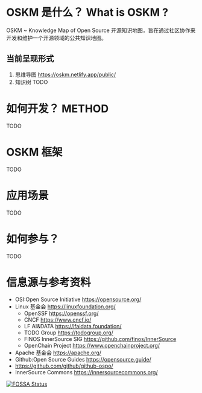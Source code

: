 # OSKM 是什么？ What is OSKM ? 
OSKM ~ Knowledge Map of Open Source 开源知识地图，旨在通过社区协作来开发和维护一个开源领域的公共知识地图。

## 当前呈现形式
1. 思维导图 https://oskm.netlify.app/public/  
2. 知识树   TODO     

# 如何开发？ METHOD  
TODO 


# OSKM 框架
TODO


# 应用场景
TODO


# 如何参与？
TODO 


# 信息源与参考资料
* OSI:Open Source Initiative  https://opensource.org/
* Linux 基金会  https://linuxfoundation.org/ 
    * OpenSSF https://openssf.org/ 
    * CNCF https://www.cncf.io/ 
    * LF AI&DATA https://lfaidata.foundation/ 
    * TODO Group https://todogroup.org/ 
    * FINOS InnerSource SIG https://github.com/finos/InnerSource
    * OpenChain Project https://www.openchainproject.org/ 
* Apache 基金会 https://apache.org/
* Github:Open Source Guides https://opensource.guide/
* https://github.com/github/github-ospo/
* InnerSource Commons https://innersourcecommons.org/ 


[![FOSSA Status](https://app.fossa.com/api/projects/git%2Bgithub.com%2FOpenSourceKM%2Foskm.svg?type=shield)](https://app.fossa.com/projects/git%2Bgithub.com%2FOpenSourceKM%2Foskm?ref=badge_shield) 
